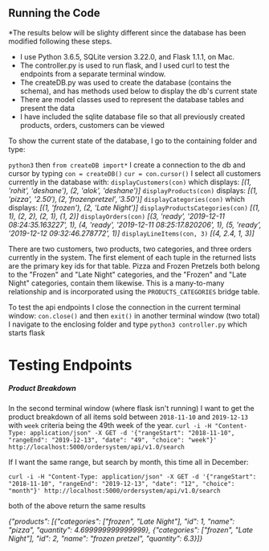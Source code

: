 ## Running the Code
  
*The results below will be slighty different since the database has been modified following these steps.

- I use Python 3.6.5, SQLite version 3.22.0, and Flask 1.1.1, on Mac.
- The controller.py is used to run flask, and I used curl to test the endpoints from a separate terminal window.
- The createDB.py was used to create the database (contains the schema), and has methods used below to display the db's current state
- There are model classes used to represent the database tables and present the data
- I have included the sqlite database file so that all previously created products, orders, customers can be viewed

To show the current state of the database, I go to the containing folder and type:

`python3` then `from createDB import*`
I create a connection to the db and cursor by typing
`con = createDB()`
`cur = con.cursor()`
I select all customers currently in the database with:
`displayCustomers(con)` which displays:
_[(1, 'rohit', 'deshane'), (2, 'alok', 'deshane')]_
`displayProducts(con)` displays:
_[(1, 'pizza', '$2.50'), (2, 'frozen pretzel', '$3.50')]_
`displayCategories(con)` which displays:
_[(1, 'frozen'), (2, 'Late Night')]_
`displayProductsCategories(con)`
_[(1, 1), (2, 2), (2, 1), (1, 2)]_
`displayOrders(con)`
_[(3, 'ready', '2019-12-11 08:24:35.163227', 1), (4, 'ready', '2019-12-11 08:25:17.820206', 1), (5, 'ready', '2019-12-12 09:32:46.278772', 1)]_
`displayLineItems(con, 3)`
_[(4, 2.4, 1, 3)]_

There are two customers, two products, two categories, and three orders currently in the system. The first element of each tuple in the returned lists are the primary key ids for that table. Pizza and Frozen Pretzels both belong to the "Frozen" and "Late Night" categories, and the "Frozen" and "Late Night" categories, contain them likewise. This is a many-to-many relationship and is incorporated using the `PRODUCTS_CATEGORIES` bridge table.

To test the api endpoints I close the connection in the current terminal window:
`con.close()` and then `exit()`
in another terminal window (two total) I navigate to the enclosing folder and type `python3 controller.py` which starts flask

# Testing Endpoints

##### Product Breakdown

In the second terminal window (where flask isn't running) I want to get the product breakdown of all items sold between `2018-11-10` and `2019-12-13` with `week` criteria being the 49th week of the year.
`curl -i -H "Content-Type: application/json" -X GET -d '{"rangeStart": "2018-11-10", "rangeEnd": "2019-12-13", "date": "49", "choice": "week"}' http://localhost:5000/ordersystem/api/v1.0/search`

If I want the same range, but search by month, this time all in December:

`curl -i -H "Content-Type: application/json" -X GET -d '{"rangeStart": "2018-11-10", "rangeEnd": "2019-12-13", "date": "12", "choice": "month"}' http://localhost:5000/ordersystem/api/v1.0/search`

both of the above return the same results

_{"products": [{"categories": ["frozen", "Late Night"], "id": 1, "name": "pizza", "quantity": 4.699999999999999}, {"categories": ["frozen", "Late Night"], "id": 2, "name": "frozen pretzel", "quantity": 6.3}]}_
